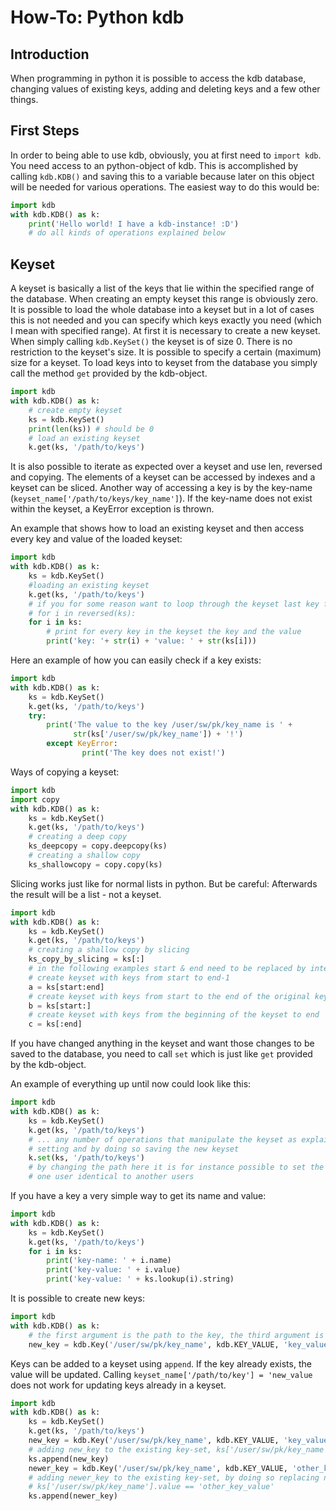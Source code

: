 # How-To: Python kdb

## Introduction

When programming in python it is possible to access the kdb database, changing values of existing keys, adding and deleting keys and a few other things.

## First Steps

In order to being able to use kdb, obviously, you at first need to `import kdb`. You need access to an python-object of kdb. This is accomplished by calling `kdb.KDB()` and saving this to a variable because later on this object will be needed for various operations.
The easiest way to do this would be:

```py
import kdb
with kdb.KDB() as k:
	print('Hello world! I have a kdb-instance! :D')
	# do all kinds of operations explained below
```

## Keyset

A keyset is basically a list of the keys that lie within the specified range of the database. When creating an empty keyset this range is obviously zero. It is possible to load the whole database into a keyset but in a lot of cases this is not needed and you can specify which keys exactly you need (which I mean with specified range). At first it is necessary to create a new keyset. When simply calling `kdb.KeySet()` the keyset is of size 0. There is no restriction to the keyset's size. It is possible to specify a certain (maximum) size for a keyset. To load keys into to keyset from the database you simply call the method `get` provided by the kdb-object.

```py
import kdb
with kdb.KDB() as k:
	# create empty keyset
	ks = kdb.KeySet()
	print(len(ks)) # should be 0
	# load an existing keyset
	k.get(ks, '/path/to/keys')
```

It is also possible to iterate as expected over a keyset and use len, reversed and copying. The elements of a keyset can be accessed by indexes and a keyset can be sliced. Another way of accessing a key is by the key-name (`keyset_name['/path/to/keys/key_name']`). If the key-name does not exist within the keyset, a KeyError exception is thrown.

An example that shows how to load an existing keyset and then access every key and value of the loaded keyset:

```py
import kdb
with kdb.KDB() as k:
	ks = kdb.KeySet()
	#loading an existing keyset
	k.get(ks, '/path/to/keys')
	# if you for some reason want to loop through the keyset last key first use:
	# for i in reversed(ks):
	for i in ks:
		# print for every key in the keyset the key and the value
		print('key: '+ str(i) + 'value: ' + str(ks[i]))
```

Here an example of how you can easily check if a key exists:

```py
import kdb
with kdb.KDB() as k:
	ks = kdb.KeySet()
	k.get(ks, '/path/to/keys')
	try:
		print('The value to the key /user/sw/pk/key_name is ' +
		      str(ks['/user/sw/pk/key_name']) + '!')
        except KeyError:
                print('The key does not exist!')
```

Ways of copying a keyset:

```py
import kdb
import copy
with kdb.KDB() as k:
	ks = kdb.KeySet()
	k.get(ks, '/path/to/keys')
	# creating a deep copy
	ks_deepcopy = copy.deepcopy(ks)
	# creating a shallow copy
	ks_shallowcopy = copy.copy(ks)
```

Slicing works just like for normal lists in python. But be careful: Afterwards the result will be a list - not a keyset.

```py
import kdb
with kdb.KDB() as k:
	ks = kdb.KeySet()
	k.get(ks, '/path/to/keys')
	# creating a shallow copy by slicing
	ks_copy_by_slicing = ks[:]
	# in the following examples start & end need to be replaced by integers
	# create keyset with keys from start to end-1
	a = ks[start:end]
	# create keyset with keys from start to the end of the original keyset
	b = ks[start:]
	# create keyset with keys from the beginning of the keyset to end
	c = ks[:end]
```

If you have changed anything in the keyset and want those changes to be saved to the database, you need to call `set` which is just like `get` provided by the kdb-object.

An example of everything up until now could look like this:

```py
import kdb
with kdb.KDB() as k:
	ks = kdb.KeySet()
	k.get(ks, '/path/to/keys')
	# ... any number of operations that manipulate the keyset as explained below
	# setting and by doing so saving the new keyset
	k.set(ks, '/path/to/keys')
	# by changing the path here it is for instance possible to set the keyset of
	# one user identical to another users
```

If you have a key a very simple way to get its name and value:

```py
import kdb
with kdb.KDB() as k:
	ks = kdb.KeySet()
	k.get(ks, '/path/to/keys')
	for i in ks:
		print('key-name: ' + i.name)
		print('key-value: ' + i.value)
		print('key-value: ' + ks.lookup(i).string)
```

It is possible to create new keys:

```py
import kdb
with kdb.KDB() as k:
	# the first argument is the path to the key, the third argument is the key-value
	new_key = kdb.Key('/user/sw/pk/key_name', kdb.KEY_VALUE, 'key_value')
```

Keys can be added to a keyset using `append`. If the key already exists, the value will be updated. Calling `keyset_name['/path/to/key'] = 'new_value` does not work for updating keys already in a keyset.

```py
import kdb
with kdb.KDB() as k:
	ks = kdb.KeySet()
	k.get(ks, '/path/to/keys')
	new_key = kdb.Key('/user/sw/pk/key_name', kdb.KEY_VALUE, 'key_value')
	# adding new_key to the existing key-set, ks['/user/sw/pk/key_name'].value == 'key_value'
	ks.append(new_key)
	newer_key = kdb.Key('/user/sw/pk/key_name', kdb.KEY_VALUE, 'other_key_value')
	# adding newer_key to the existing key-set, by doing so replacing new_key,
	# ks['/user/sw/pk/key_name'].value == 'other_key_value'
	ks.append(newer_key)
```



